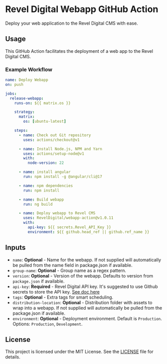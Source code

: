 # Revel Digital Webapp GitHub Action

Deploy your web application to the Revel Digital CMS with ease.

## Usage

This GitHub Action facilitates the deployment of a web app to the Revel Digital CMS.

### Example Workflow

```yaml
name: Deploy Webapp
on: push

jobs:
  release-webapp:
    runs-on: ${{ matrix.os }}

    strategy:
      matrix:
        os: [ubuntu-latest]

    steps:
      - name: Check out Git repository
        uses: actions/checkout@v1

      - name: Install Node.js, NPM and Yarn
        uses: actions/setup-node@v1
        with:
          node-version: 22

      - name: install angular
        run: npm install -g @angular/cli@17

      - name: npm dependencies
        run: npm install

      - name: Build webapp
        run: ng build

      - name: Deploy webapp to Revel CMS
        uses: RevelDigital/webapp-action@v1.0.11
        with:
          api-key: ${{ secrets.Revel_API_Key }}
          environment: ${{ github.head_ref || github.ref_name }}
```

## Inputs

- `name`: **Optional** - Name for the webapp. If not supplied will automatically be pulled from the name field in package.json if available.
- `group-name`: **Optional** - Group name as a regex pattern.
- `version`: **Optional** - Version of the webapp. Defaults to version from `package.json` if available.
- `api-key`: **Required** - Revel Digital API key. It's suggested to use Github secrets to store the API key. [See doc here](https://docs.github.com/en/actions/security-for-github-actions/security-guides/using-secrets-in-github-actions)
- `tags`: **Optional** - Extra tags for smart scheduling.
- `distribution-location`: **Optional** - Distribution folder with assets to wrap into a webapp. If not supplied will automatically be pulled from the package.json if available.
- `environment`: **Optional** - Deployment environment. Default is `Production`. Options: `Production`, `Development`.

## License

This project is licensed under the MIT License. See the [LICENSE](LICENSE) file for details.
